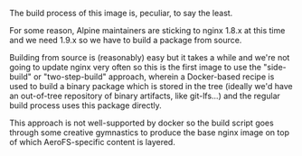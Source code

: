 The build process of this image is, peculiar, to say the least.

For some reason, Alpine maintainers are sticking to nginx 1.8.x
at this time and we need 1.9.x so we have to build a package
from source.

Building from source is (reasonably) easy but it takes a while
and we're not going to update nginx very often so this is the
first image to use the "side-build" or "two-step-build" approach,
wherein a Docker-based recipe is used to build a binary package
which is stored in the tree (ideally we'd have an out-of-tree
repository of binary artifacts, like git-lfs...) and the regular
build process uses this package directly.

This approach is not well-supported by docker so the build script
goes through some creative gymnastics to produce the base nginx
image on top of which AeroFS-specific content is layered.
